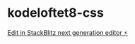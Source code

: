 # kodeloftet8-css

[Edit in StackBlitz next generation editor ⚡️](https://stackblitz.com/~/github.com/BLKSONOX/kodeloftet8-css)